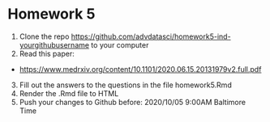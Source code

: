 # Homework 5

1. Clone the repo https://github.com/advdatasci/homework5-ind-yourgithubusername to your computer
2. Read this paper:
 - https://www.medrxiv.org/content/10.1101/2020.06.15.20131979v2.full.pdf
3. Fill out the answers to the questions in the file homework5.Rmd
4. Render the .Rmd file to HTML
5. Push your changes to Github before: 2020/10/05 9:00AM Baltimore Time 

